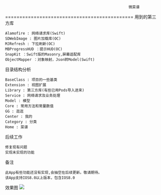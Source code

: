                                                             微菜谱
=============================================
用到的第三方库

    Alamofire : 网络请求库(Swift)
    SDWebImage : 图片加载库(OC)
    MJRefresh : 下拉刷新(OC)
    MBProgressHUD ：提示HUD(OC)
    SnapKit ：Swift版的Masonry,屏幕适配库
    ObjectMapper ：对象映射，Json转Model(Swift)

目录结构分析

    BaseClass : 项目的一些基类
    Extension : 视图扩展
    Library : 第三方库(有些已用Pods导入进来)
    Service : 网络请求及业务处理
    Model : 模型
    Core : 常用方法和常量数值
    GG : 逛逛
    Center : 我的
    Category : 分类
    Home : 菜谱

后续工作

    修复现有问题
    实现未实现的功能

备注

    此App有些功能还没有实现,会抽空在后续更新。敬请期待。
    该App支持IOS8.0以上版本，包含IOS8.0

效果图
![](https://raw.githubusercontent.com/AlbertXYZ/HDCP/HDCP/master/Images/CP.gif)  

